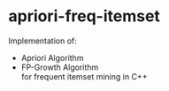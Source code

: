 # apriori-freq-itemset
Implementation of:
* Apriori Algorithm
* FP-Growth Algorithm  
for frequent itemset mining in C++
